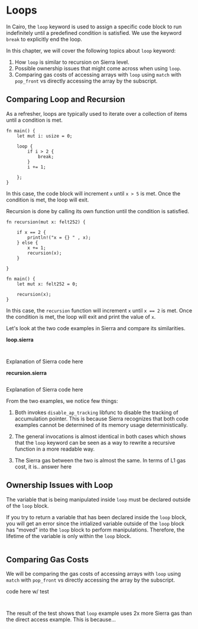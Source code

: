 # Loops 

In Cairo, the `loop` keyword is used to assign a specific code block to run indefinitely until a predefined condition is satisfied. We use the keyword `break` to explicitly end the loop. 

In this chapter, we will cover the following topics about `loop` keyword: 

1. How `loop` is similar to recursion on Sierra level.
2. Possible ownership issues that might come across when using `loop`. 
3. Comparing gas costs of accessing arrays with `loop` using `match` with `pop_front` vs directly accessing the array by the subscript.

## Comparing Loop and Recursion

As a refresher, loops are typically used to iterate over a collection of items until a condition is met.

```
fn main() {
    let mut i: usize = 0;

    loop {
        if i > 2 {
            break;
        }
        i += 1;
        
    };
}
```

In this case, the code block will increment `x` until `x > 5` is met. Once the condition is met, the loop will exit.

Recursion is done by calling its own function until the condition is satisfied. 

```
fn recursion(mut x: felt252) {
    
    if x == 2 {
        println!("x = {} " , x);
    } else {
        x += 1;
        recursion(x);
    }

}

fn main() {
    let mut x: felt252 = 0;

    recursion(x);
}
```

In this case, the `recursion` function will increment `x` until `x == 2` is met. Once the condition is met, the loop will exit and print the value of `x`.

Let's look at the two code examples in Sierra and compare its similarities.

**loop.sierra**
```


```

Explanation of Sierra code here

**recursion.sierra**
```

```

Explanation of Sierra code here

From the two examples, we notice few things:

1. Both invokes `disable_ap_tracking` libfunc to disable the tracking of accumulation pointer. This is because Sierra recognizes that both code examples cannot be determined of its memory usage deterministically.

2. The general invocations is almost identical in both cases which shows that the `loop` keyword can be seen as a way to rewrite a recursive function in a more readable way.

3. The Sierra gas between the two is almost the same. In terms of L1 gas cost, it is.. answer here 

## Ownership Issues with Loop

The variable that is being manipulated inside `loop` must be declared outside of the `loop` block. 

If you try to return a variable that has been declared inside the `loop` block, you will get an error since the intialized variable outside of the `loop` block has "moved" into the `loop` block to perform manipulations. Therefore, the lifetime of the variable is only within the `loop` block. 

```

```

## Comparing Gas Costs

We will be comparing the gas costs of accessing arrays with `loop` using `match` with `pop_front` vs directly accessing the array by the subscript.

code here w/ test

```

```

```

```

The result of the test shows that `loop` example uses 2x more Sierra gas than the direct access example. This is because... 